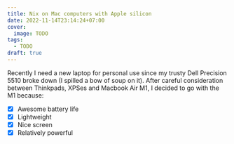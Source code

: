 ```yaml
---
title: Nix on Mac computers with Apple silicon
date: 2022-11-14T23:14:24+07:00
cover:
  image: TODO
tags:
  - TODO
draft: true
---
```


Recently I need a new laptop for personal use since my trusty Dell Precision 5510 broke down (I spilled a bow of soup on it).
After careful consideration between Thinkpads, XPSes and Macbook Air M1, I decided to go with the M1 because:

- [x] Awesome battery life
- [x] Lightweight
- [x] Nice screen
- [x] Relatively powerful
